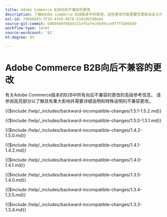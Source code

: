 ```yaml
---
title: Adobe Commerce B2B向后不兼容的更改
description: 了解Adobe Commerce B2B版本中的更改，这些更改可能需要您更新自定义代码。
exl-id: 79b66843-3f34-4fe9-9670-53d19b749eb4
source-git-commit: b869440f08d4c51efbafec94d9cce9f7f5b05b49
workflow-type: tm+mt
source-wordcount: '61'
ht-degree: 0%

---
```


# Adobe Commerce B2B向后不兼容的更改

有关Adobe Commerce版本的B2B中所有向后不兼容的更改的高级参考信息。 请参阅高亮部分以了解具有重大影响并需要详细说明和特殊说明的不兼容更改。

{{$include /help/_includes/backward-incompatible-changes/1.5.1-1.5.2.md}}

{{$include /help/_includes/backward-incompatible-changes/1.5.0-1.5.1.md}}

{{$include /help/_includes/backward-incompatible-changes/1.4.2-1.5.0.md}}

{{$include /help/_includes/backward-incompatible-changes/1.4.1-1.4.2.md}}

{{$include /help/_includes/backward-incompatible-changes/1.4.0-1.4.1.md}}

{{$include /help/_includes/backward-incompatible-changes/1.3.5-1.4.0.md}}

{{$include /help/_includes/backward-incompatible-changes/1.3.4-1.3.5.md}}

{{$include /help/_includes/backward-incompatible-changes/1.3.3-1.3.4.md}}
